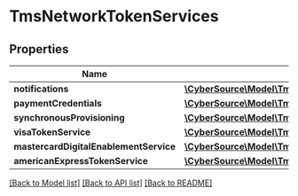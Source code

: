 # TmsNetworkTokenServices

## Properties
Name | Type | Description | Notes
------------ | ------------- | ------------- | -------------
**notifications** | [**\CyberSource\Model\TmsNetworkTokenServicesNotifications**](TmsNetworkTokenServicesNotifications.md) |  | [optional] 
**paymentCredentials** | [**\CyberSource\Model\TmsNetworkTokenServicesPaymentCredentials**](TmsNetworkTokenServicesPaymentCredentials.md) |  | [optional] 
**synchronousProvisioning** | [**\CyberSource\Model\TmsNetworkTokenServicesSynchronousProvisioning**](TmsNetworkTokenServicesSynchronousProvisioning.md) |  | [optional] 
**visaTokenService** | [**\CyberSource\Model\TmsNetworkTokenServicesVisaTokenService**](TmsNetworkTokenServicesVisaTokenService.md) |  | [optional] 
**mastercardDigitalEnablementService** | [**\CyberSource\Model\TmsNetworkTokenServicesMastercardDigitalEnablementService**](TmsNetworkTokenServicesMastercardDigitalEnablementService.md) |  | [optional] 
**americanExpressTokenService** | [**\CyberSource\Model\TmsNetworkTokenServicesAmericanExpressTokenService**](TmsNetworkTokenServicesAmericanExpressTokenService.md) |  | [optional] 

[[Back to Model list]](../README.md#documentation-for-models) [[Back to API list]](../README.md#documentation-for-api-endpoints) [[Back to README]](../README.md)


